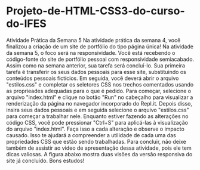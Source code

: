 # Projeto-de-HTML-CSS3-do-curso-do-IFES
Atividade Prática da Semana 5
Na atividade prática da semana 4, você finalizou a criação de um site de portfólio do tipo página única! Na atividade da semana 5, o foco será na responsividade. Você está recebendo o código-fonte do site de portfólio pessoal com responsividade semiacabado. Assim como na semana anterior, sua tarefa será concluí-lo. Sua primeira tarefa é transferir os seus dados pessoais para esse site, substituindo os conteúdos pessoais fictícios. Em seguida, você deverá abrir o arquivo "estilos.css" e completar os seletores CSS nos trechos comentados usando as proprieades adequadas para o que é pedido.
Para começar, selecione o arquivo "index.html" e clique no botão "Run" no cabeçalho para visualizar a renderização da página no navegador incorporado do Repl.it. Depois disso, insira seus dados pessoais e em seguida selecione o arquivo "estilos.css" para começar a trabalhar nele. Enquanto estiver fazendo as alterações no código CSS, você pode pressionar "Ctrl+S" para aplicá-las à visualização do arquivo "index.html". Faça isso a cada alteração e observe o impacto causado. Isso te ajudará a compreender a utilidade de cada uma das propriedades CSS que estão sendo trabalhadas. Para concluir, não deixe também de assistir ao vídeo de apresentação dessa atividade, pois ele tem dicas valiosas. A figura abaixo mostra duas visões da versão responsiva do site já concluído. Bons estudos!
